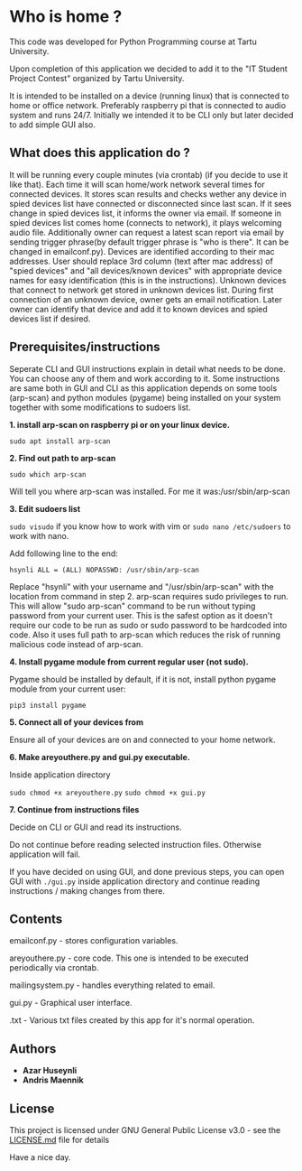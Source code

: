 # Who is home ?
This code was developed for Python Programming course at Tartu University.

Upon completion of this application we decided to add it to the "IT Student Project Contest" organized by Tartu University.

It is intended to be installed on a device (running linux) that is connected to home or office network. Preferably raspberry pi that is connected to audio system and runs 24/7. Initially we intended it to be CLI only but later decided to add simple GUI also.

## What does this application do ?

It will be running every couple minutes (via crontab) (if you decide to use it like that). Each time it will scan home/work network several times for connected devices. It stores scan results and checks wether any device in spied devices list have connected or disconnected since last scan. If it sees change in spied devices list, it informs the owner via email. If someone in spied devices list comes home (connects to network), it plays welcoming audio file. Additionally owner can request a latest scan report via email by sending trigger phrase(by default trigger phrase is "who is there". It can be changed in emailconf.py). Devices are identified according to their mac addresses. User should replace 3rd column (text after mac address) of "spied devices" and "all devices/known devices" with appropriate device names for easy identification (this is in the instructions). Unknown devices that connect to network get stored in unknown devices list. During first connection of an unknown device, owner gets an email notification. Later owner can identify that device and add it to known devices and spied devices list if desired.

## Prerequisites/instructions

Seperate CLI and GUI instructions explain in detail what needs to be done. You can choose any of them and work according to it. Some instructions are same both in GUI and CLI as this application depends on some tools (arp-scan) and python modules (pygame) being installed on your system together with some modifications to sudoers list.

**1. install arp-scan on raspberry pi or on your linux device.**

```sudo apt install arp-scan```

**2. Find out path to arp-scan**

```sudo which arp-scan```

Will tell you where arp-scan was installed. For me it was:/usr/sbin/arp-scan

**3. Edit sudoers list**

```sudo visudo``` if you know how to work with vim or ```sudo nano /etc/sudoers``` to work with nano.

Add following line to the end:

```hsynli ALL = (ALL) NOPASSWD: /usr/sbin/arp-scan```

Replace "hsynli" with your username and "/usr/sbin/arp-scan" with the location from command in step 2.
arp-scan requires sudo privileges to run. This will allow "sudo arp-scan" command to be run without typing password from your current user. This is the safest option as it doesn't require our code to be run as sudo or sudo password to be hardcoded into code. Also it uses full path to arp-scan which reduces the risk of running malicious code instead of arp-scan.

**4. Install pygame module from current regular user (not sudo).**

Pygame should be installed by default, if it is not, install python pygame module from your current user:

```pip3 install pygame```

**5. Connect all of your devices from**

Ensure all of your devices are on and connected to your home network.

**6. Make areyouthere.py and gui.py executable.**

Inside application directory

```sudo chmod +x areyouthere.py```
```sudo chmod +x gui.py```

**7. Continue from instructions files**

Decide on CLI or GUI and read its instructions.

Do not continue before reading selected instruction files. Otherwise application will fail.

If you have decided on using GUI, and done previous steps, you can open GUI with ```./gui.py``` inside application directory and continue reading instructions / making changes from there. 

## Contents

emailconf.py - stores configuration variables.

areyouthere.py - core code. This one is intended to be executed periodically via crontab. 

mailingsystem.py - handles everything related to email.

gui.py - Graphical user interface.

.txt - Various txt files created by this app for it's normal operation.

## Authors

* **Azar Huseynli**
* **Andris Maennik**

## License

This project is licensed under GNU General Public License v3.0 - see the [LICENSE.md](LICENSE.md) file for details

Have a nice day.
